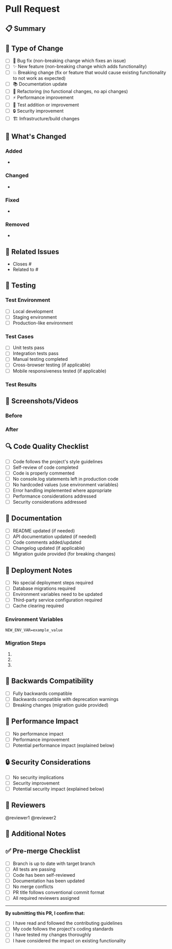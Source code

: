 # Pull Request

## 📋 Summary
<!-- Provide a brief description of the changes in this PR -->

## 🎯 Type of Change
<!-- Mark the relevant option with an "x" -->
- [ ] 🐛 Bug fix (non-breaking change which fixes an issue)
- [ ] ✨ New feature (non-breaking change which adds functionality)
- [ ] 💥 Breaking change (fix or feature that would cause existing functionality to not work as expected)
- [ ] 📚 Documentation update
- [ ] 🔧 Refactoring (no functional changes, no api changes)
- [ ] ⚡ Performance improvement
- [ ] 🧪 Test addition or improvement
- [ ] 🔒 Security improvement
- [ ] 🏗️ Infrastructure/build changes

## 🚀 What's Changed
<!-- Describe the changes made in this PR -->

### Added
- 

### Changed
- 

### Fixed
- 

### Removed
- 

## 🔗 Related Issues
<!-- Link to related issues using keywords like "Closes #123" or "Fixes #456" -->
- Closes #
- Related to #

## 🧪 Testing
<!-- Describe the tests you ran to verify your changes -->

### Test Environment
- [ ] Local development
- [ ] Staging environment
- [ ] Production-like environment

### Test Cases
- [ ] Unit tests pass
- [ ] Integration tests pass
- [ ] Manual testing completed
- [ ] Cross-browser testing (if applicable)
- [ ] Mobile responsiveness tested (if applicable)

### Test Results
<!-- Describe what you tested and the results -->

## 📱 Screenshots/Videos
<!-- Add screenshots or videos to help explain your changes -->

### Before
<!-- Screenshots of the current state -->

### After
<!-- Screenshots of the new state -->

## 🔍 Code Quality Checklist
<!-- Ensure your code meets quality standards -->
- [ ] Code follows the project's style guidelines
- [ ] Self-review of code completed
- [ ] Code is properly commented
- [ ] No console.log statements left in production code
- [ ] No hardcoded values (use environment variables)
- [ ] Error handling implemented where appropriate
- [ ] Performance considerations addressed
- [ ] Security considerations addressed

## 📖 Documentation
<!-- Check all that apply -->
- [ ] README updated (if needed)
- [ ] API documentation updated (if needed)
- [ ] Code comments added/updated
- [ ] Changelog updated (if applicable)
- [ ] Migration guide provided (for breaking changes)

## 🚀 Deployment Notes
<!-- Any special deployment considerations -->
- [ ] No special deployment steps required
- [ ] Database migrations required
- [ ] Environment variables need to be updated
- [ ] Third-party service configuration required
- [ ] Cache clearing required

### Environment Variables
<!-- List any new environment variables -->
```
NEW_ENV_VAR=example_value
```

### Migration Steps
<!-- Describe any migration steps required -->
1. 
2. 
3. 

## 🔄 Backwards Compatibility
<!-- Describe any backwards compatibility considerations -->
- [ ] Fully backwards compatible
- [ ] Backwards compatible with deprecation warnings
- [ ] Breaking changes (migration guide provided)

## 🎯 Performance Impact
<!-- Describe any performance implications -->
- [ ] No performance impact
- [ ] Performance improvement
- [ ] Potential performance impact (explained below)

## 🔒 Security Considerations
<!-- Describe any security implications -->
- [ ] No security implications
- [ ] Security improvement
- [ ] Potential security impact (explained below)

## 👥 Reviewers
<!-- Tag specific reviewers if needed -->
@reviewer1 @reviewer2

## 📝 Additional Notes
<!-- Any additional information that reviewers should know -->

## ✅ Pre-merge Checklist
<!-- Complete before requesting review -->
- [ ] Branch is up to date with target branch
- [ ] All tests are passing
- [ ] Code has been self-reviewed
- [ ] Documentation has been updated
- [ ] No merge conflicts
- [ ] PR title follows conventional commit format
- [ ] All required reviewers assigned

---

**By submitting this PR, I confirm that:**
- [ ] I have read and followed the contributing guidelines
- [ ] My code follows the project's coding standards
- [ ] I have tested my changes thoroughly
- [ ] I have considered the impact on existing functionality